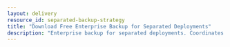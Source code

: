 ```yaml
---
layout: delivery
resource_id: separated-backup-strategy
title: "Download Free Enterprise Backup for Separated Deployments"
description: "Enterprise backup for separated deployments. Coordinates backups across multi-tier architectures."
---
```

